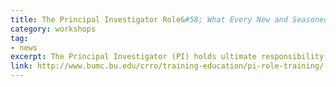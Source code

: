 ```yaml
---
title: The Principal Investigator Role&#58; What Every New and Seasoned PI Needs To Know
category: workshops
tag: 
- news
excerpt: The Principal Investigator (PI) holds ultimate responsibility for the design, conduct, and management of a research study which requires up-to-date skills and knowledge.  Using International Conference on Harmonization Good Clinical Practice as the gold standard for the conduct of human research studies, this rigorous training for new and experienced clinical researchers who are interested in a refresher. 
link: http://www.bumc.bu.edu/crro/training-education/pi-role-training/
---
```

